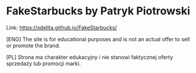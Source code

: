 # FakeStarbucks by Patryk Piotrowski
 
Link: https://xdellta.github.io/FakeStarbucks/

[ENG] The site is for educational purposes and is not an actual offer to sell or promote the brand.

[PL] Strona ma charakter edukacyjny i nie stanowi faktycznej oferty sprzedaży lub promocji marki.